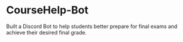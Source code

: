 # CourseHelp-Bot
Built a Discord Bot to help students better prepare for final exams and achieve their desired final grade.
